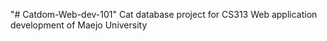 "# Catdom-Web-dev-101" 
Cat database project for CS313 Web application development of Maejo University
